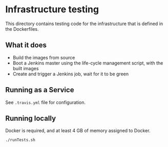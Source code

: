 # Infrastructure testing

This directory contains testing code for the infrastructure that is defined in the Dockerfiles.

## What it does

* Build the images from source
* Boot a Jenkins master using the life-cycle management script, with the built images
* Create and trigger a Jenkins job, wait for it to be green

## Running as a Service

See `.travis.yml` file for configuration.

## Running locally

Docker is required, and at least 4 GB of memory assigned to Docker.

```bash
./runTests.sh
```
